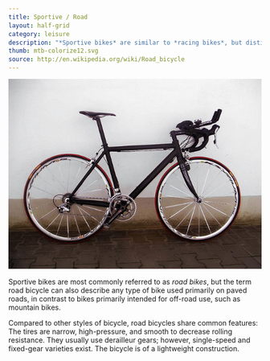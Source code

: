 ```yaml
---
title: Sportive / Road
layout: half-grid
category: leisure
description: "*Sportive bikes* are similar to *racing bikes*, but distinguished by being built more for endurance than bursts of speed"
thumb: mtb-colorize12.svg
source: http://en.wikipedia.org/wiki/Road_bicycle
---
```


![Bike photo](img/bikes/road-trace.jpg)

Sportive bikes are most commonly referred to as *road bikes*, but the term road bicycle can also describe any type of bike used primarily on paved roads, in contrast to bikes primarily intended for off-road use, such as mountain bikes.

Compared to other styles of bicycle, road bicycles share common features:
The tires are narrow, high-pressure, and smooth to decrease rolling resistance.
They usually use derailleur gears; however, single-speed and fixed-gear varieties exist.
The bicycle is of a lightweight construction.
